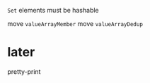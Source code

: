 `Set` elements must be hashable

move `valueArrayMember`
move `valueArrayDedup`

# later

pretty-print
